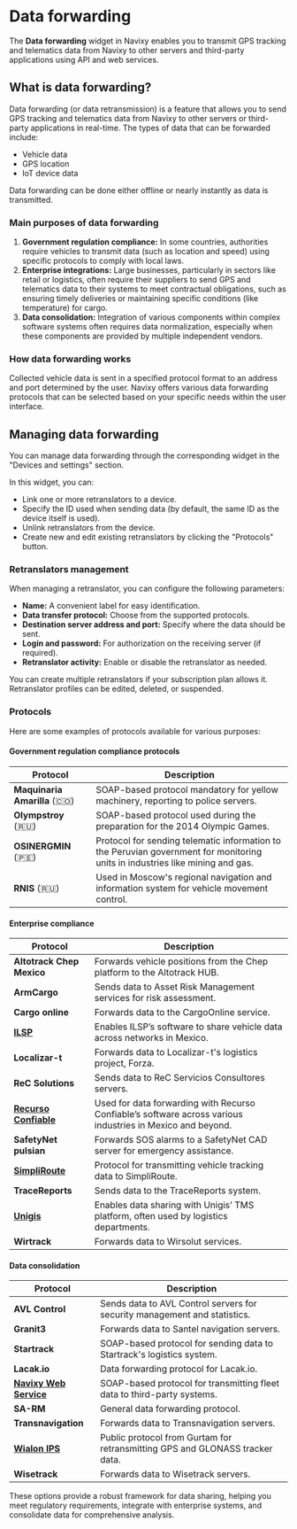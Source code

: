 # Data forwarding

The **Data forwarding** widget in Navixy enables you to transmit GPS tracking and telematics data from Navixy to other servers and third-party applications using API and web services.

## What is data forwarding?

Data forwarding (or data retransmission) is a feature that allows you to send GPS tracking and telematics data from Navixy to other servers or third-party applications in real-time. The types of data that can be forwarded include:

- Vehicle data
- GPS location
- IoT device data

Data forwarding can be done either offline or nearly instantly as data is transmitted.

### Main purposes of data forwarding

1. **Government regulation compliance:** In some countries, authorities require vehicles to transmit data (such as location and speed) using specific protocols to comply with local laws.
2. **Enterprise integrations:** Large businesses, particularly in sectors like retail or logistics, often require their suppliers to send GPS and telematics data to their systems to meet contractual obligations, such as ensuring timely deliveries or maintaining specific conditions (like temperature) for cargo.
3. **Data consolidation:** Integration of various components within complex software systems often requires data normalization, especially when these components are provided by multiple independent vendors.

### How data forwarding works

Collected vehicle data is sent in a specified protocol format to an address and port determined by the user. Navixy offers various data forwarding protocols that can be selected based on your specific needs within the user interface.

## Managing data forwarding

You can manage data forwarding through the corresponding widget in the "Devices and settings" section.

In this widget, you can:

- Link one or more retranslators to a device.
- Specify the ID used when sending data (by default, the same ID as the device itself is used).
- Unlink retranslators from the device.
- Create new and edit existing retranslators by clicking the "Protocols" button.

### Retranslators management

When managing a retranslator, you can configure the following parameters:

- **Name:** A convenient label for easy identification.
- **Data transfer protocol:** Choose from the supported protocols.
- **Destination server address and port:** Specify where the data should be sent.
- **Login and password:** For authorization on the receiving server (if required).
- **Retranslator activity:** Enable or disable the retranslator as needed.

You can create multiple retranslators if your subscription plan allows it. Retranslator profiles can be edited, deleted, or suspended.

### Protocols

Here are some examples of protocols available for various purposes:

#### Government regulation compliance protocols

| Protocol | Description |
| --- | --- |
| **Maquinaria Amarilla** (🇨🇴) | SOAP-based protocol mandatory for yellow machinery, reporting to police servers. |
| **Olympstroy** (🇷🇺) | SOAP-based protocol used during the preparation for the 2014 Olympic Games. |
| **OSINERGMIN** (🇵🇪) | Protocol for sending telematic information to the Peruvian government for monitoring units in industries like mining and gas. |
| **RNIS** (🇷🇺) | Used in Moscow's regional navigation and information system for vehicle movement control. |

#### Enterprise compliance

| Protocol | Description |
| --- | --- |
| **Altotrack Chep Mexico** | Forwards vehicle positions from the Chep platform to the Altotrack HUB. |
| **ArmCargo** | Sends data to Asset Risk Management services for risk assessment. |
| **Cargo online** | Forwards data to the CargoOnline service. |
| [**ILSP**](data-forwarding/ilsp.md) | Enables ILSP’s software to share vehicle data across networks in Mexico. |
| **Localizar-t** | Forwards data to Localizar-t's logistics project, Forza. |
| **ReC Solutions** | Sends data to ReC Servicios Consultores servers. |
| [**Recurso Confiable**](data-forwarding/recurso-confiable.md) | Used for data forwarding with Recurso Confiable’s software across various industries in Mexico and beyond. |
| **SafetyNet pulsian** | Forwards SOS alarms to a SafetyNet CAD server for emergency assistance. |
| [**SimpliRoute**](data-forwarding/simpliroute.md) | Protocol for transmitting vehicle tracking data to SimpliRoute. |
| **TraceReports** | Sends data to the TraceReports system. |
| [**Unigis**](data-forwarding/unigis.md) | Enables data sharing with Unigis’ TMS platform, often used by logistics departments. |
| **Wirtrack** | Forwards data to Wirsolut services. |

#### Data consolidation

| Protocol | Description |
| --- | --- |
| **AVL Control** | Sends data to AVL Control servers for security management and statistics. |
| **Granit3** | Forwards data to Santel navigation servers. |
| **Startrack** | SOAP-based protocol for sending data to Startrack's logistics system. |
| **Lacak.io** | Data forwarding protocol for Lacak.io. |
| [**Navixy Web Service**](data-forwarding/navixy-ws.md) | SOAP-based protocol for transmitting fleet data to third-party systems. |
| **SA-RM** | General data forwarding protocol. |
| **Transnavigation** | Forwards data to Transnavigation servers. |
| [**Wialon IPS**](data-forwarding/wialon-ips.md) | Public protocol from Gurtam for retransmitting GPS and GLONASS tracker data. |
| **Wisetrack** | Forwards data to Wisetrack servers. |

These options provide a robust framework for data sharing, helping you meet regulatory requirements, integrate with enterprise systems, and consolidate data for comprehensive analysis.